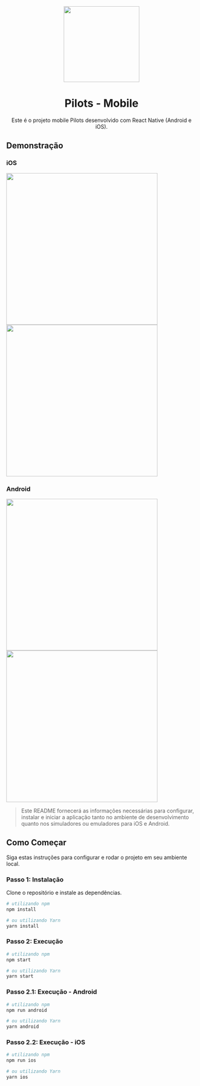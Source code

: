 <div align="center">
  <img src="https://github.com/hiagopsilva/pilots/assets/47197695/9124b2f1-18e3-4136-b652-5be81e49cc18" width="200" height="200">
  <h1>Pilots - Mobile</h1>

  <span>Este é o projeto mobile Pilots desenvolvido com React Native (Android e iOS).</span>
</div>

## Demonstração

### iOS
<img width="400" src="https://github.com/hiagopsilva/pilots/assets/47197695/387d9b15-d87b-48e1-9a73-abed191f268f" >
<img width="400" src="https://github.com/hiagopsilva/pilots/assets/47197695/ea19f0ce-dc3a-4c41-9ddf-0cbd272d2000" >

### Android
<img width="400" src="https://github.com/hiagopsilva/pilots/assets/47197695/9fbdc0a8-ed6b-4ff3-a06a-11e6e4198293" >
<img width="400" src="https://github.com/hiagopsilva/pilots/assets/47197695/5aadae1f-7ecd-4103-abc7-43f70b21458c" >

> Este README fornecerá as informações necessárias para configurar, instalar e iniciar a aplicação tanto no ambiente de desenvolvimento quanto nos simuladores ou emuladores para iOS e Android.

## Como Começar

Siga estas instruções para configurar e rodar o projeto em seu ambiente local.

### Passo 1: Instalação

Clone o repositório e instale as dependências.

```bash
# utilizando npm
npm install

# ou utilizando Yarn
yarn install
```

### Passo 2: Execução 

```bash
# utilizando npm
npm start

# ou utilizando Yarn
yarn start
```

### Passo 2.1: Execução - Android

```bash
# utilizando npm
npm run android

# ou utilizando Yarn
yarn android
```

### Passo 2.2: Execução - iOS

```bash
# utilizando npm
npm run ios

# ou utilizando Yarn
yarn ios
```

